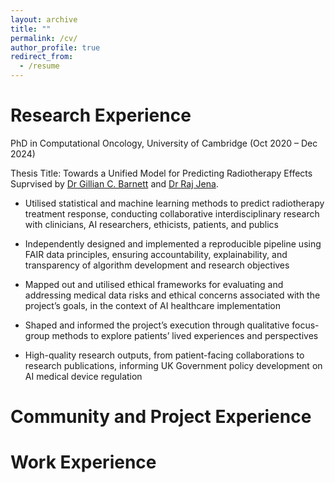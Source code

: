 ```yaml
---
layout: archive
title: ""
permalink: /cv/
author_profile: true
redirect_from:
  - /resume
---
```


Research Experience 
======

PhD in Computational Oncology, University of Cambridge (Oct 2020 – Dec 2024) 

Thesis Title: Towards a Unified Model for Predicting Radiotherapy Effects 
Suprvised by [Dr Gillian C. Barnett](https://www.cuh.nhs.uk/staff-directory/dr_gill_barnett/) and [Dr Raj Jena](https://www.cuh.nhs.uk/staff-directory/dr-raj-jena/). 

* Utilised statistical and machine learning methods to predict radiotherapy treatment response, conducting collaborative interdisciplinary research with clinicians, AI researchers, ethicists, patients, and publics

*	Independently designed and implemented a reproducible pipeline using FAIR data principles, ensuring accountability, explainability, and transparency of algorithm development and research objectives

*	Mapped out and utilised ethical frameworks for evaluating and addressing medical data risks and ethical concerns associated with the project’s goals, in the context of AI healthcare implementation 

*	Shaped and informed the project’s execution through qualitative focus-group methods to explore patients’ lived experiences and perspectives

*	High-quality research outputs, from patient-facing collaborations to research publications, informing UK Government policy development on AI medical device regulation 


Community and Project Experience 
======

Work Experience 
======


